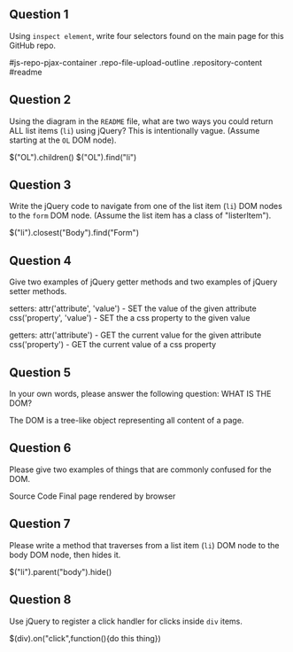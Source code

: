 ## Question 1

Using `inspect element`, write four selectors found on the main page for this
GitHub repo.

<!-- your answer starts here -->

#js-repo-pjax-container
.repo-file-upload-outline
.repository-content
#readme
<!-- your answer ends here -->

## Question 2

Using the diagram in the `README` file, what are two ways you could return ALL
list items (`li`) using jQuery? This is intentionally vague. (Assume starting
at the `OL` DOM node).

<!-- your answer starts here -->
$("OL").children()
$("OL").find("li")
<!-- your answer ends here -->

## Question 3

Write the jQuery code to navigate from one of the list item (`li`) DOM nodes to
the `form` DOM node. (Assume the list item has a class of "listerItem").

<!-- your answer starts here -->
$("li").closest("Body").find("Form")
<!-- your answer ends here -->

## Question 4

Give two examples of jQuery getter methods and two examples of jQuery setter
methods.

<!-- your answer starts here -->
setters:
attr('attribute', 'value') - SET the value of the given attribute
css('property', 'value') - SET the a css property to the given value

getters:
attr('attribute') - GET the current value for the given attribute
css('property') - GET the current value of a css property
<!-- your answer ends here -->

## Question 5

In your own words, please answer the following question: WHAT IS THE DOM?

<!-- your answer starts here -->
The DOM is a tree-like object representing all content of a page.
<!-- your answer ends here -->

## Question 6

Please give two examples of things that are commonly confused for the DOM.

<!-- your answer starts here -->
Source Code
Final page rendered by browser
<!-- your answer ends here -->

## Question 7

Please write a method that traverses from a list item (`li`) DOM node to the
body DOM node, then hides it.

<!-- your answer starts here -->
$("li").parent("body").hide()
<!-- your answer ends here -->

## Question 8

Use jQuery to register a click handler for clicks inside `div` items.

<!-- your answer starts here -->
$(div).on("click",function(){do this thing})
<!-- your answer ends here -->
